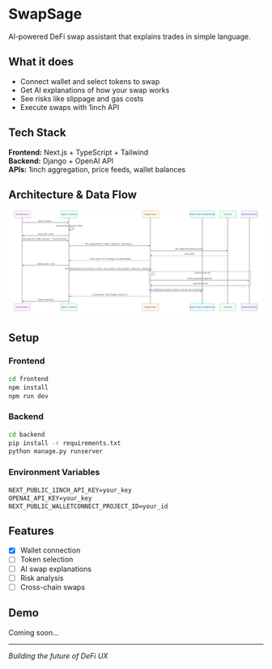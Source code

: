 # SwapSage

AI-powered DeFi swap assistant that explains trades in simple language.

## What it does

- Connect wallet and select tokens to swap
- Get AI explanations of how your swap works
- See risks like slippage and gas costs
- Execute swaps with 1inch API


## Tech Stack

**Frontend:** Next.js + TypeScript + Tailwind  
**Backend:** Django + OpenAI API  
**APIs:** 1inch aggregation, price feeds, wallet balances


## Architecture & Data Flow

![SwapSage Architecture Flowchart](SwapSage_Flowchart.png)

## Setup

### Frontend
```bash
cd frontend
npm install
npm run dev
```

### Backend  
```bash
cd backend
pip install -r requirements.txt
python manage.py runserver
```

### Environment Variables
```
NEXT_PUBLIC_1INCH_API_KEY=your_key
OPENAI_API_KEY=your_key
NEXT_PUBLIC_WALLETCONNECT_PROJECT_ID=your_id
```

## Features

- [x] Wallet connection
- [ ] Token selection
- [ ] AI swap explanations  
- [ ] Risk analysis
- [ ] Cross-chain swaps

## Demo

Coming soon...

---

*Building the future of DeFi UX*
